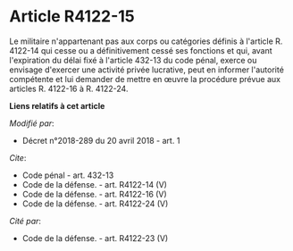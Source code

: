# Article R4122-15

Le militaire n'appartenant pas aux corps ou catégories définis à l'article R. 4122-14 qui cesse ou a définitivement cessé ses
fonctions et qui, avant l'expiration du délai fixé à l'article 432-13 du code pénal, exerce ou envisage d'exercer une
activité privée lucrative, peut en informer l'autorité compétente et lui demander de mettre en œuvre la procédure prévue aux
articles R. 4122-16 à R. 4122-24.

**Liens relatifs à cet article**

_Modifié par_:

  - Décret n°2018-289 du 20 avril 2018 - art. 1

_Cite_:

  - Code pénal - art. 432-13
  - Code de la défense. - art. R4122-14 (V)
  - Code de la défense. - art. R4122-16 (V)
  - Code de la défense. - art. R4122-24 (V)

_Cité par_:

  - Code de la défense. - art. R4122-23 (V)
